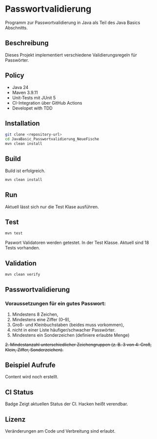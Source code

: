 # Passwortvalidierung

Programm zur Passwortvalidierung in Java als Teil des Java Basics Abschnitts.

## Beschreibung

Dieses Projekt implementiert verschiedene Validierungsregeln für Passwörter.

## Policy

- Java 24
- Maven 3.9.11
- Unit-Tests mit JUnit 5
- CI-Integration über GitHub Actions
- Developet with TDD

## Installation

```bash
git clone <repository-url>
cd JavaBasic_Passwortvalidierung_NeueFische
mvn clean install
```

## Build
Build ist erfolgreich.
```bash
mvn clean install
```

## Run
Aktuell lässt sich nur die Test Klase ausführen.

## Test
```bash
mvn test
````
Paswort Validatoren werden getestet. In der Test Klasse. Aktuell sind 18 Tests vorhanden.


## Validation
```bash
mvn clean verify
```

## Passwortvalidierung
### Voraussetzungen für ein gutes Passwort:
1. Mindestens 8 Zeichen,
2. Mindestens eine Ziffer (0–9),
3. Groß- und Kleinbuchstaben (beides muss vorkommen),
4. nicht in einer Liste häufiger/schwacher Passwörter. 
5. Mindestens ein Sonderzeichen (definiere erlaubte Menge)

~~2. Mindestanzahl unterschiedlicher Zeichengruppen (z. B. 3 von 4: Groß, Klein, Ziffer, Sonderzeichen).~~


## Beispiel Aufrufe
Content wird noch erstellt.

## CI Status
Badge Zeigt aktuellen Status der CI.
Hacken heißt verendbar.

## Lizenz
Veränderungen am Code und Verbreitung sind erlaubt.